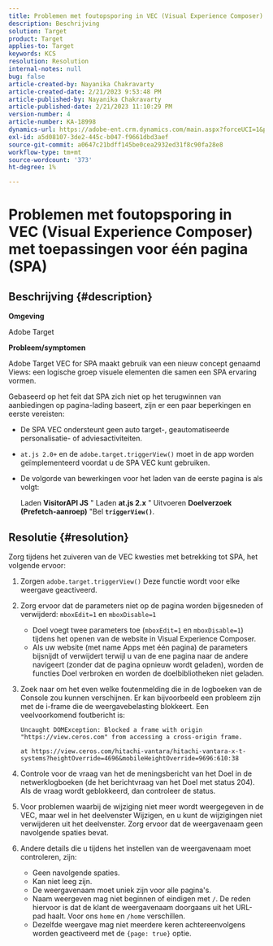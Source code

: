 ```yaml
---
title: Problemen met foutopsporing in VEC (Visual Experience Composer) met toepassingen voor één pagina (SPA)
description: Beschrijving
solution: Target
product: Target
applies-to: Target
keywords: KCS
resolution: Resolution
internal-notes: null
bug: false
article-created-by: Nayanika Chakravarty
article-created-date: 2/21/2023 9:53:48 PM
article-published-by: Nayanika Chakravarty
article-published-date: 2/21/2023 11:10:29 PM
version-number: 4
article-number: KA-18998
dynamics-url: https://adobe-ent.crm.dynamics.com/main.aspx?forceUCI=1&pagetype=entityrecord&etn=knowledgearticle&id=3a0a8733-32b2-ed11-83fe-6045bd006704
exl-id: a5d08107-3de2-445c-b047-f9661dbd3aef
source-git-commit: a0647c21bdff145be0cea2932ed31f8c90fa28e8
workflow-type: tm+mt
source-wordcount: '373'
ht-degree: 1%

---
```


# Problemen met foutopsporing in VEC (Visual Experience Composer) met toepassingen voor één pagina (SPA)

## Beschrijving {#description}


<b>Omgeving</b>

Adobe Target

<b>Probleem/symptomen</b>

Adobe Target VEC for SPA maakt gebruik van een nieuw concept genaamd Views: een logische groep visuele elementen die samen een SPA ervaring vormen.

Gebaseerd op het feit dat SPA zich niet op het terugwinnen van aanbiedingen op pagina-lading baseert, zijn er een paar beperkingen en eerste vereisten:

- De SPA VEC ondersteunt geen auto target-, geautomatiseerde personalisatie- of adviesactiviteiten.
- `at.js 2.0+` en de `adobe.target.triggerView()` moet in de app worden geïmplementeerd voordat u de SPA VEC kunt gebruiken.
- De volgorde van bewerkingen voor het laden van de eerste pagina is als volgt:



   Laden <b>VisitorAPI JS</b> &quot; Laden <b>at.js 2.x</b> &quot; Uitvoeren <b>Doelverzoek (Prefetch-aanroep)</b> &quot;Bel <b>`triggerView()`</b>.



## Resolutie {#resolution}


Zorg tijdens het zuiveren van de VEC kwesties met betrekking tot SPA, het volgende ervoor:

1. Zorgen `adobe.target.triggerView()` Deze functie wordt voor elke weergave geactiveerd.
2. Zorg ervoor dat de parameters niet op de pagina worden bijgesneden of verwijderd: `mboxEdit=1` en `mboxDisable=1`

   - Doel voegt twee parameters toe (`mboxEdit=1` en `mboxDisable=1`) tijdens het openen van de website in Visual Experience Composer.
   - Als uw website (met name Apps met één pagina) de parameters bijsnijdt of verwijdert terwijl u van de ene pagina naar de andere navigeert (zonder dat de pagina opnieuw wordt geladen), worden de functies Doel verbroken en worden de doelbibliotheken niet geladen.
3. Zoek naar om het even welke foutenmelding die in de logboeken van de Console zou kunnen verschijnen. Er kan bijvoorbeeld een probleem zijn met de i-frame die de weergavebelasting blokkeert. Een veelvoorkomend foutbericht is:<br>

   ```
   Uncaught DOMException: Blocked a frame with origin "https://view.ceros.com" from accessing a cross-origin frame.
   
   at https://view.ceros.com/hitachi-vantara/hitachi-vantara-x-t-systems?heightOverride=4696&mobileHeightOverride=9696:610:38
   ```

4. Controle voor de vraag van het de meningsbericht van het Doel in de netwerklogboeken (de het berichtvraag van het Doel met status 204). Als de vraag wordt geblokkeerd, dan controleer de status.
5. Voor problemen waarbij de wijziging niet meer wordt weergegeven in de VEC, maar wel in het deelvenster Wijzigen, en u kunt de wijzigingen niet verwijderen uit het deelvenster. Zorg ervoor dat de weergavenaam geen navolgende spaties bevat.
6. Andere details die u tijdens het instellen van de weergavenaam moet controleren, zijn:
   - Geen navolgende spaties.
   - Kan niet leeg zijn.
   - De weergavenaam moet uniek zijn voor alle pagina&#39;s.
   - Naam weergeven mag niet beginnen of eindigen met `/`. De reden hiervoor is dat de klant de weergavenaam doorgaans uit het URL-pad haalt. Voor ons `home` en `/home` verschillen.
   - Dezelfde weergave mag niet meerdere keren achtereenvolgens worden geactiveerd met de `{page: true}` optie.
